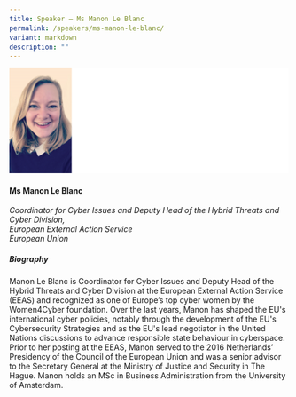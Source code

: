 ```yaml
---
title: Speaker – Ms Manon Le Blanc
permalink: /speakers/ms-manon-le-blanc/
variant: markdown
description: ""
---
```

![](/images/2025%20speakers/manon_le_blanc.png)
#### **Ms Manon Le Blanc**

*Coordinator for Cyber Issues and Deputy Head of the Hybrid Threats and Cyber Division, <br> European External Action Service<br>European Union*

##### **Biography**
Manon Le Blanc is Coordinator for Cyber Issues and Deputy Head of the Hybrid Threats and Cyber Division at the European External Action Service (EEAS) and recognized as one of Europe’s top cyber women by the Women4Cyber foundation. Over the last years, Manon has shaped the EU's international cyber policies, notably through the development of the EU's Cybersecurity Strategies and as the EU's lead negotiator in the United Nations discussions to advance responsible state behaviour in cyberspace. Prior to her posting at the EEAS, Manon served to the 2016 Netherlands’ Presidency of the Council of the European Union and was a senior advisor to the Secretary General at the Ministry of Justice and Security in The Hague. Manon holds an MSc in Business Administration from the University of Amsterdam.